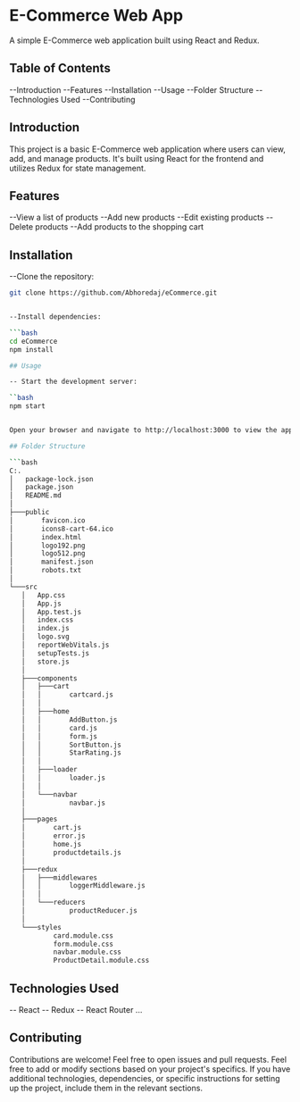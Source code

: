 # E-Commerce Web App

A simple E-Commerce web application built using React and Redux.

## Table of Contents

--Introduction
--Features
--Installation
--Usage
--Folder Structure
--Technologies Used
--Contributing

## Introduction

This project is a basic E-Commerce web application where users can view, add, and manage products. It's built using React for the frontend and utilizes Redux for state management.

## Features

--View a list of products
--Add new products
--Edit existing products
--Delete products
--Add products to the shopping cart

## Installation
--Clone the repository:

 ```bash
git clone https://github.com/Abhoredaj/eCommerce.git


--Install dependencies:

```bash
cd eCommerce
npm install

## Usage

-- Start the development server:

``bash
npm start


Open your browser and navigate to http://localhost:3000 to view the application.

## Folder Structure

```bash
C:.
│   package-lock.json
│   package.json
│   README.md
│
├───public
│       favicon.ico
│       icons8-cart-64.ico
│       index.html
│       logo192.png
│       logo512.png
│       manifest.json
│       robots.txt
│
└───src
    │   App.css
    │   App.js
    │   App.test.js
    │   index.css
    │   index.js
    │   logo.svg
    │   reportWebVitals.js
    │   setupTests.js
    │   store.js
    │
    ├───components
    │   ├───cart
    │   │       cartcard.js
    │   │
    │   ├───home
    │   │       AddButton.js
    │   │       card.js
    │   │       form.js
    │   │       SortButton.js
    │   │       StarRating.js
    │   │
    │   ├───loader
    │   │       loader.js
    │   │
    │   └───navbar
    │           navbar.js
    │
    ├───pages
    │       cart.js
    │       error.js
    │       home.js
    │       productdetails.js
    │
    ├───redux
    │   ├───middlewares
    │   │       loggerMiddleware.js
    │   │
    │   └───reducers
    │           productReducer.js
    │
    └───styles
            card.module.css
            form.module.css
            navbar.module.css
            ProductDetail.module.css

```

## Technologies Used
-- React
-- Redux
-- React Router
...

## Contributing
Contributions are welcome! Feel free to open issues and pull requests.
Feel free to add or modify sections based on your project's specifics. If you have additional technologies, dependencies, or specific instructions for setting up the project, include them in the relevant sections.






